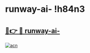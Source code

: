 # runway-ai- !h84n3

# <h2><a href="https://d3num6.esa.edu.pl?title=runway-ai-&ref=h84n3">🔗👉 🔴 runway-ai-</a></h2>

[![acn](https://github.com/user-attachments/assets/0f9c940e-d8b0-45ae-aac7-cd30a18b3e1c)](https://d3num6.esa.edu.pl?title=runway-ai-&ref=h84n3)

